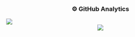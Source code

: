 
<h3 align="center"> ⚙️  GitHub Analytics </h3>
<img src="https://github-readme-activity-graph.vercel.app/graph?theme=react-dark&username=techsol-services&area=true&hide_border=true" />
<br/>

<div align="center">
  <img src="https://github-profile-trophy.vercel.app/?username=techsol-services&column=7&theme=onedark" />
</div>
